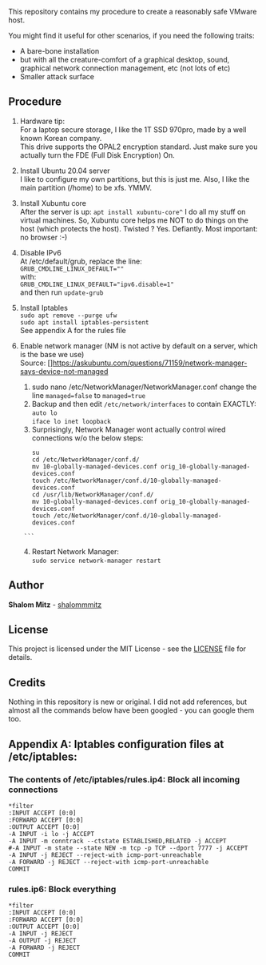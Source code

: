 
This repository contains my procedure to create a reasonably safe VMware host.

You might find it useful for other scenarios, if you need the following traits:
  
   - A bare-bone installation
   - but with all the creature-comfort of a graphical desktop, sound, graphical network connection management, etc (not lots of etc)
   - Smaller attack surface

## Procedure

1. Hardware tip:   
   For a laptop secure storage, I like the 1T SSD 970pro, made by a well known Korean company.  
   This drive supports the OPAL2 encryption standard. Just make sure you actually turn the FDE (Full Disk Encryption) On.

2. Install Ubuntu 20.04 server  
   I like to configure my own partitions, but this is just me.
   Also, I like the main partition (/home) to be xfs. YMMV.

3. Install Xubuntu core  
   After the server is up: `apt install xubuntu-core^`
   I do all my stuff on virtual machines. So, Xubuntu core helps me NOT to do things on the host (which protects the host). Twisted ? Yes. Defiantly.
   Most important: no browser :-)

4. Disable IPv6  
   At /etc/default/grub, replace the line:  
       `GRUB_CMDLINE_LINUX_DEFAULT=""`  
   with:  
       `GRUB_CMDLINE_LINUX_DEFAULT="ipv6.disable=1"`  
   and then run `update-grub`

5. Install Iptables  
   `sudo apt remove --purge ufw`  
   `sudo apt install iptables-persistent`  
   See appendix A for the rules file

6. Enable network manager (NM is not active by default on a server, which is the base we use)  
   Source:
   []https://askubuntu.com/questions/71159/network-manager-says-device-not-managed

     1. sudo nano /etc/NetworkManager/NetworkManager.conf
        change the line `managed=false` to `managed=true`
     2. Backup and then edit `/etc/network/interfaces` to contain EXACTLY:  
       `auto lo`  
       `iface lo inet loopback`  
     3.  Surprisingly, Network Manager wont actually control wired connections w/o the below steps:  
         ```
         su
         cd /etc/NetworkManager/conf.d/
         mv 10-globally-managed-devices.conf orig_10-globally-managed-devices.conf
         touch /etc/NetworkManager/conf.d/10-globally-managed-devices.conf
         cd /usr/lib/NetworkManager/conf.d/
         mv 10-globally-managed-devices.conf orig_10-globally-managed-devices.conf
         touch /etc/NetworkManager/conf.d/10-globally-managed-devices.conf
        ```
     4. Restart Network Manager:   
        `sudo service network-manager restart`

## Author

**Shalom Mitz** - [shalommmitz](https://github.com/shalommmitz)

## License

This project is licensed under the MIT License - see the [LICENSE](LICENSE ) file for details.

## Credits
Nothing in this repository is new or original.
I did not add references, but almost all the commands below have been googled - you can google them too.


## Appendix A: Iptables configuration files at /etc/iptables:

### The contents of /etc/iptables/rules.ip4: Block all incoming connections

```
*filter
:INPUT ACCEPT [0:0]
:FORWARD ACCEPT [0:0]
:OUTPUT ACCEPT [0:0]
-A INPUT -i lo -j ACCEPT
-A INPUT -m conntrack --ctstate ESTABLISHED,RELATED -j ACCEPT
#-A INPUT -m state --state NEW -m tcp -p TCP --dport 7777 -j ACCEPT
-A INPUT -j REJECT --reject-with icmp-port-unreachable
-A FORWARD -j REJECT --reject-with icmp-port-unreachable
COMMIT
```

### rules.ip6: Block everything
```
*filter
:INPUT ACCEPT [0:0]
:FORWARD ACCEPT [0:0]
:OUTPUT ACCEPT [0:0]
-A INPUT -j REJECT
-A OUTPUT -j REJECT
-A FORWARD -j REJECT
COMMIT
```
